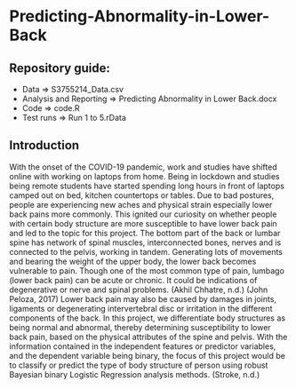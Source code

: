 # Predicting-Abnormality-in-Lower-Back

## Repository guide:
* Data => S3755214_Data.csv
* Analysis and Reporting => Predicting Abnormality in Lower Back.docx
* Code => code.R
* Test runs => Run 1 to 5.rData

## Introduction

With the onset of the COVID-19 pandemic, work and studies have shifted online with working on laptops from home. Being in lockdown and studies being remote students have started spending long hours in front of laptops camped out on bed, kitchen countertops or tables. Due to bad postures, people are experiencing new aches and physical strain especially lower back pains more commonly.  This ignited our curiosity on whether people with certain body structure are more susceptible to have lower back pain and led to the topic for this project.
The bottom part of the back or lumbar spine has network of spinal muscles, interconnected bones, nerves and is connected to the pelvis, working in tandem. Generating lots of movements and bearing the weight of the upper body, the lower back becomes vulnerable to pain. Though one of the most common type of pain, lumbago (lower back pain) can be acute or chronic. It could be indications of degenerative or nerve and spinal problems. (Akhil Chhatre, n.d.) (John Peloza, 2017)
Lower back pain may also be caused by damages in joints, ligaments or degenerating intervertebral disc or irritation in the different components of the back. In this project, we differentiate body structures as being normal and abnormal, thereby determining susceptibility to lower back pain, based on the physical attributes of the spine and pelvis. With the information contained in the independent features or predictor variables, and the dependent variable being binary, the focus of this project would be to classify or predict the type of body structure of person using robust Bayesian binary Logistic Regression analysis methods. (Stroke, n.d.)
